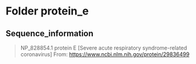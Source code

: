 # Folder protein_e
## Sequence_information

>NP_828854.1 protein E [Severe acute respiratory syndrome-related coronavirus]
From: https://www.ncbi.nlm.nih.gov/protein/29836499
